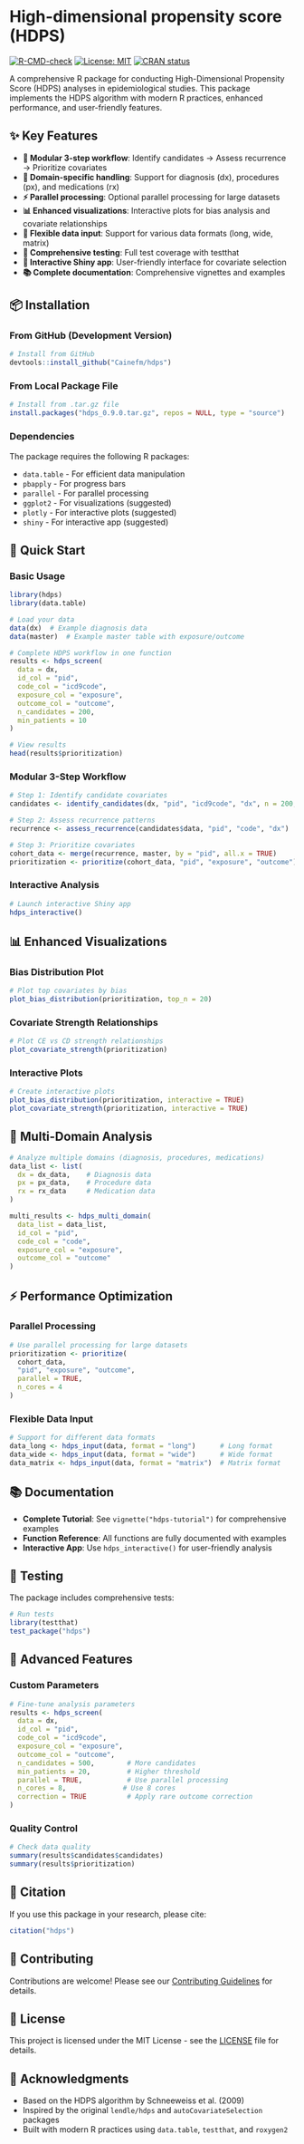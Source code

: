 
# High-dimensional propensity score (HDPS)

[![R-CMD-check](https://github.com/Cainefm/hdps/workflows/R-CMD-check/badge.svg)](https://github.com/Cainefm/hdps/actions)
[![License: MIT](https://img.shields.io/badge/License-MIT-yellow.svg)](https://opensource.org/licenses/MIT)
[![CRAN status](https://www.r-pkg.org/badges/version/hdps)](https://CRAN.R-project.org/package=hdps)

A comprehensive R package for conducting High-Dimensional Propensity Score (HDPS) analyses in epidemiological studies. This package implements the HDPS algorithm with modern R practices, enhanced performance, and user-friendly features.

## ✨ Key Features

- **🚀 Modular 3-step workflow**: Identify candidates → Assess recurrence → Prioritize covariates
- **🏥 Domain-specific handling**: Support for diagnosis (dx), procedures (px), and medications (rx)
- **⚡ Parallel processing**: Optional parallel processing for large datasets
- **📊 Enhanced visualizations**: Interactive plots for bias analysis and covariate relationships
- **🔄 Flexible data input**: Support for various data formats (long, wide, matrix)
- **🧪 Comprehensive testing**: Full test coverage with testthat
- **📱 Interactive Shiny app**: User-friendly interface for covariate selection
- **📚 Complete documentation**: Comprehensive vignettes and examples

## 📦 Installation

### From GitHub (Development Version)
```r
# Install from GitHub
devtools::install_github("Cainefm/hdps")
```

### From Local Package File
```r
# Install from .tar.gz file
install.packages("hdps_0.9.0.tar.gz", repos = NULL, type = "source")
```

### Dependencies
The package requires the following R packages:
- `data.table` - For efficient data manipulation
- `pbapply` - For progress bars
- `parallel` - For parallel processing
- `ggplot2` - For visualizations (suggested)
- `plotly` - For interactive plots (suggested)
- `shiny` - For interactive app (suggested)

## 🚀 Quick Start

### Basic Usage
```r
library(hdps)
library(data.table)

# Load your data
data(dx)  # Example diagnosis data
data(master)  # Example master table with exposure/outcome

# Complete HDPS workflow in one function
results <- hdps_screen(
  data = dx,
  id_col = "pid",
  code_col = "icd9code", 
  exposure_col = "exposure",
  outcome_col = "outcome",
  n_candidates = 200,
  min_patients = 10
)

# View results
head(results$prioritization)
```

### Modular 3-Step Workflow
```r
# Step 1: Identify candidate covariates
candidates <- identify_candidates(dx, "pid", "icd9code", "dx", n = 200, min_patients = 10)

# Step 2: Assess recurrence patterns
recurrence <- assess_recurrence(candidates$data, "pid", "code", "dx")

# Step 3: Prioritize covariates
cohort_data <- merge(recurrence, master, by = "pid", all.x = TRUE)
prioritization <- prioritize(cohort_data, "pid", "exposure", "outcome")
```

### Interactive Analysis
```r
# Launch interactive Shiny app
hdps_interactive()
```

## 📊 Enhanced Visualizations

### Bias Distribution Plot
```r
# Plot top covariates by bias
plot_bias_distribution(prioritization, top_n = 20)
```

### Covariate Strength Relationships
```r
# Plot CE vs CD strength relationships
plot_covariate_strength(prioritization)
```

### Interactive Plots
```r
# Create interactive plots
plot_bias_distribution(prioritization, interactive = TRUE)
plot_covariate_strength(prioritization, interactive = TRUE)
```

## 🏥 Multi-Domain Analysis

```r
# Analyze multiple domains (diagnosis, procedures, medications)
data_list <- list(
  dx = dx_data,    # Diagnosis data
  px = px_data,    # Procedure data  
  rx = rx_data     # Medication data
)

multi_results <- hdps_multi_domain(
  data_list = data_list,
  id_col = "pid",
  code_col = "code",
  exposure_col = "exposure", 
  outcome_col = "outcome"
)
```

## ⚡ Performance Optimization

### Parallel Processing
```r
# Use parallel processing for large datasets
prioritization <- prioritize(
  cohort_data, 
  "pid", "exposure", "outcome",
  parallel = TRUE,
  n_cores = 4
)
```

### Flexible Data Input
```r
# Support for different data formats
data_long <- hdps_input(data, format = "long")      # Long format
data_wide <- hdps_input(data, format = "wide")      # Wide format  
data_matrix <- hdps_input(data, format = "matrix")  # Matrix format
```

## 📚 Documentation

- **Complete Tutorial**: See `vignette("hdps-tutorial")` for comprehensive examples
- **Function Reference**: All functions are fully documented with examples
- **Interactive App**: Use `hdps_interactive()` for user-friendly analysis

## 🧪 Testing

The package includes comprehensive tests:
```r
# Run tests
library(testthat)
test_package("hdps")
```

## 🔧 Advanced Features

### Custom Parameters
```r
# Fine-tune analysis parameters
results <- hdps_screen(
  data = dx,
  id_col = "pid",
  code_col = "icd9code",
  exposure_col = "exposure", 
  outcome_col = "outcome",
  n_candidates = 500,        # More candidates
  min_patients = 20,         # Higher threshold
  parallel = TRUE,           # Use parallel processing
  n_cores = 8,              # Use 8 cores
  correction = TRUE          # Apply rare outcome correction
)
```

### Quality Control
```r
# Check data quality
summary(results$candidates$candidates)
summary(results$prioritization)
```

## 📖 Citation

If you use this package in your research, please cite:

```r
citation("hdps")
```

## 🤝 Contributing

Contributions are welcome! Please see our [Contributing Guidelines](CONTRIBUTING.md) for details.

## 📄 License

This project is licensed under the MIT License - see the [LICENSE](LICENSE) file for details.

## 🙏 Acknowledgments

- Based on the HDPS algorithm by Schneeweiss et al. (2009)
- Inspired by the original `lendle/hdps` and `autoCovariateSelection` packages
- Built with modern R practices using `data.table`, `testthat`, and `roxygen2`
